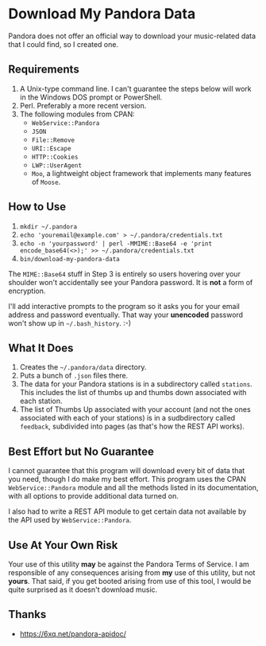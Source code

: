 # Download My Pandora Data

Pandora does not offer an official way to download your music-related
data that I could find, so I created one.

## Requirements

1.  A Unix-type command line.  I can't guarantee the steps below will
    work in the Windows DOS prompt or PowerShell.
2.  Perl.  Preferably a more recent version.
3.  The following modules from CPAN:
    -   `WebService::Pandora`
    -   `JSON`
    -   `File::Remove`
    -   `URI::Escape`
    -   `HTTP::Cookies`
    -   `LWP::UserAgent`
    -   `Moo`, a lightweight object framework that implements
        many features of `Moose`.

## How to Use

1.  `mkdir ~/.pandora`
2.  `echo 'youremail@example.com' > ~/.pandora/credentials.txt`
3.  `echo -n 'yourpassword' | perl -MMIME::Base64 -e 'print encode_base64(<>);' >> ~/.pandora/credentials.txt`
4.  `bin/download-my-pandora-data`

The `MIME::Base64` stuff in Step 3 is entirely so users hovering over
your shoulder won't accidentally see your Pandora password.  It is
**not** a form of encryption.

I'll add interactive prompts to the program so it asks you for your
email address and password eventually.  That way your **unencoded**
password won't show up in `~/.bash_history`.  :-)

## What It Does

1.  Creates the `~/.pandora/data` directory.
2.  Puts a bunch of `.json` files there.
3.  The data for your Pandora stations is in a subdirectory called
    `stations`.  This includes the list of thumbs up and thumbs down
    associated with each station.
4.  The list of Thumbs Up associated with your account (and not the
    ones associated with each of your stations) is in a sudbdirectory
    called `feedback`, subdivided into pages (as that's how the REST
    API works).

## Best Effort but No Guarantee

I cannot guarantee that this program will download every bit of data
that you need, though I do make my best effort.  This program uses the
CPAN `WebService::Pandora` module and all the methods listed in its
documentation, with all options to provide additional data turned on.

I also had to write a REST API module to get certain data not
available by the API used by `WebService::Pandora`.

## Use At Your Own Risk

Your use of this utility **may** be against the Pandora Terms of
Service.  I am responsible of any consequences arising from **my** use
of this utility, but not **yours**.  That said, if you get booted
arising from use of this tool, I would be quite surprised as it
doesn't download music.

## Thanks

-   https://6xq.net/pandora-apidoc/
